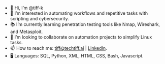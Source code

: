 - 👋 Hi, I’m @tiff-k
- 💭 I’m interested in automating workflows and repetitive tasks with scripting and cybersecurity.
- 📚 I’m currently learning penetration testing tools like Nmap, Wireshark, and Metasploit.
- 🤝 I’m looking to collaborate on automation projects to simplify Linux tasks.
- 📫 How to reach me: <a href="mailto:tiff@techtiff.ai"> tiff@techtiff.ai</a> |  <a href="https://www.linkedin.com/in/tiffanykyazze">LinkedIn</a>.
- 🖥️ Languages: SQL, Python, XML, HTML, CSS, Bash, Javascript.

<!---
tiff-k/tiff-k is a ✨ special ✨ repository because its `README.md` (this file) appears on your GitHub profile.
You can click the Preview link to take a look at your changes.
--->
